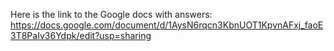 Here is the link to the Google docs with answers: https://docs.google.com/document/d/1AysN6rqcn3KbnUOT1KpvnAFxj_faoE3T8PaIv36Ydpk/edit?usp=sharing